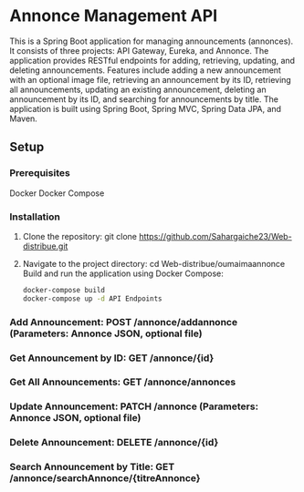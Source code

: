 # Annonce Management API

This is a Spring Boot application for managing announcements (annonces). It consists of three projects: API Gateway, Eureka, and Annonce. The application provides RESTful endpoints for adding, retrieving, updating, and deleting announcements. Features include adding a new announcement with an optional image file, retrieving an announcement by its ID, retrieving all announcements, updating an existing announcement, deleting an announcement by its ID, and searching for announcements by title. The application is built using Spring Boot, Spring MVC, Spring Data JPA, and Maven.

## Setup

### Prerequisites
Docker
Docker Compose


### Installation
1. Clone the repository: git clone https://github.com/Sahargaiche23/Web-distribue.git
2. Navigate to the project directory: cd Web-distribue/oumaimaannonce
Build and run the application using Docker Compose:

   ```bash
   docker-compose build
   docker-compose up -d API Endpoints  

### Add Announcement: POST /annonce/addannonce (Parameters: Annonce JSON, optional file)
### Get Announcement by ID: GET /annonce/{id}
 ### Get All Announcements: GET /annonce/annonces
### Update Announcement: PATCH /annonce (Parameters: Annonce JSON, optional file)
### Delete Announcement: DELETE /annonce/{id}
### Search Announcement by Title: GET /annonce/searchAnnonce/{titreAnnonce}
